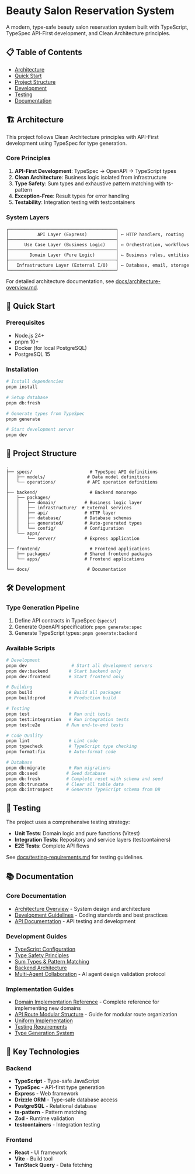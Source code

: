 # Beauty Salon Reservation System

A modern, type-safe beauty salon reservation system built with TypeScript, TypeSpec API-First development, and Clean Architecture principles.

## 📋 Table of Contents

- [Architecture](#-architecture)
- [Quick Start](#-quick-start)
- [Project Structure](#-project-structure)
- [Development](#-development)
- [Testing](#-testing)
- [Documentation](#-documentation)

## 🏗️ Architecture

This project follows Clean Architecture principles with API-First development using TypeSpec for type generation.

### Core Principles

1. **API-First Development**: TypeSpec → OpenAPI → TypeScript types
2. **Clean Architecture**: Business logic isolated from infrastructure
3. **Type Safety**: Sum types and exhaustive pattern matching with ts-pattern
4. **Exception-Free**: Result types for error handling
5. **Testability**: Integration testing with testcontainers

### System Layers

```
┌─────────────────────────────────────────┐
│           API Layer (Express)           │ ← HTTP handlers, routing
├─────────────────────────────────────────┤
│      Use Case Layer (Business Logic)    │ ← Orchestration, workflows
├─────────────────────────────────────────┤
│        Domain Layer (Pure Logic)        │ ← Business rules, entities
├─────────────────────────────────────────┤
│   Infrastructure Layer (External I/O)   │ ← Database, email, storage
└─────────────────────────────────────────┘
```

For detailed architecture documentation, see [docs/architecture-overview.md](docs/architecture-overview.md).

## 🚀 Quick Start

### Prerequisites

- Node.js 24+
- pnpm 10+
- Docker (for local PostgreSQL)
- PostgreSQL 15

### Installation

```bash
# Install dependencies
pnpm install

# Setup database
pnpm db:fresh

# Generate types from TypeSpec
pnpm generate

# Start development server
pnpm dev
```

## 📁 Project Structure

```
.
├── specs/                      # TypeSpec API definitions
│   ├── models/                # Data model definitions
│   └── operations/            # API operation definitions
│
├── backend/                    # Backend monorepo
│   ├── packages/
│   │   ├── domain/           # Business logic layer
│   │   ├── infrastructure/  # External services
│   │   ├── api/              # HTTP layer
│   │   ├── database/         # Database schemas
│   │   ├── generated/        # Auto-generated types
│   │   └── config/           # Configuration
│   └── apps/
│       └── server/           # Express application
│
├── frontend/                   # Frontend applications
│   ├── packages/             # Shared frontend packages
│   └── apps/                 # Frontend applications
│
└── docs/                      # Documentation
```

## 🛠️ Development

### Type Generation Pipeline

1. Define API contracts in TypeSpec (`specs/`)
2. Generate OpenAPI specification: `pnpm generate:spec`
3. Generate TypeScript types: `pnpm generate:backend`

### Available Scripts

```bash
# Development
pnpm dev                 # Start all development servers
pnpm dev:backend        # Start backend only
pnpm dev:frontend       # Start frontend only

# Building
pnpm build              # Build all packages
pnpm build:prod         # Production build

# Testing
pnpm test               # Run unit tests
pnpm test:integration   # Run integration tests
pnpm test:e2e          # Run end-to-end tests

# Code Quality
pnpm lint               # Lint code
pnpm typecheck          # TypeScript type checking
pnpm format:fix         # Auto-format code

# Database
pnpm db:migrate         # Run migrations
pnpm db:seed           # Seed database
pnpm db:fresh          # Complete reset with schema and seed
pnpm db:truncate       # Clear all table data
pnpm db:introspect     # Generate TypeScript schema from DB
```

## 🧪 Testing

The project uses a comprehensive testing strategy:

- **Unit Tests**: Domain logic and pure functions (Vitest)
- **Integration Tests**: Repository and service layers (testcontainers)
- **E2E Tests**: Complete API flows

See [docs/testing-requirements.md](docs/testing-requirements.md) for testing guidelines.

## 📚 Documentation

### Core Documentation

- [Architecture Overview](docs/architecture-overview.md) - System design and architecture
- [Development Guidelines](CLAUDE.md) - Coding standards and best practices
- [API Documentation](docs/api-testing-guide.md) - API testing and development

### Development Guides

- [TypeScript Configuration](docs/typescript-configuration.md)
- [Type Safety Principles](docs/type-safety-principles.md)
- [Sum Types & Pattern Matching](docs/sum-types-pattern-matching.md)
- [Backend Architecture](docs/backend-architecture-guidelines.md)
- [Multi-Agent Collaboration](docs/multi-agent-collaboration-framework.md) - AI agent design validation protocol

### Implementation Guides

- [Domain Implementation Reference](docs/domain-implementation-reference.md) - Complete reference for implementing new domains
- [API Route Modular Structure](docs/api-route-modular-structure.md) - Guide for modular route organization
- [Uniform Implementation](docs/uniform-implementation-guide.md)
- [Testing Requirements](docs/testing-requirements.md)
- [Type Generation System](docs/type-generation-system.md)

## 🔑 Key Technologies

### Backend
- **TypeScript** - Type-safe JavaScript
- **TypeSpec** - API-first type generation
- **Express** - Web framework
- **Drizzle ORM** - Type-safe database access
- **PostgreSQL** - Relational database
- **ts-pattern** - Pattern matching
- **Zod** - Runtime validation
- **testcontainers** - Integration testing

### Frontend
- **React** - UI framework
- **Vite** - Build tool
- **TanStack Query** - Data fetching
